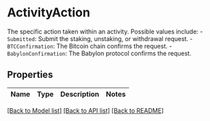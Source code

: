 # ActivityAction

The specific action taken within an activity. Possible values include: - `Submitted`: Submit the staking, unstaking, or withdrawal request. - `BTCConfirmation`: The Bitcoin chain confirms the request. - `BabylonConfirmation`: The Babylon protocol confirms the request. 

## Properties

Name | Type | Description | Notes
------------ | ------------- | ------------- | -------------

[[Back to Model list]](../README.md#documentation-for-models) [[Back to API list]](../README.md#documentation-for-api-endpoints) [[Back to README]](../README.md)


